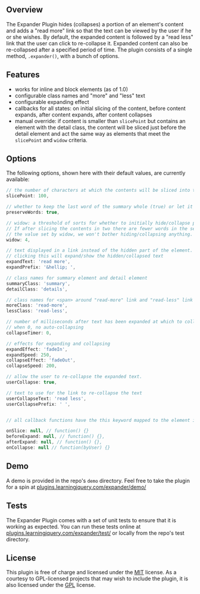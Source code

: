 ## Overview

The Expander Plugin hides (collapses) a portion of an element's content and adds a "read more" link so that the text can be viewed by the user if he or she wishes. By default, the expanded content is followed by a "read less" link that the user can click to re-collapse it. Expanded content can also be re-collapsed after a specified period of time. The plugin consists of a single method, `.expander()`, with a bunch of options.

## Features

* works for inline and block elements (as of 1.0)
* configurable class names and "more" and "less" text
* configurable expanding effect
* callbacks for all states: on initial slicing of the content, before content expands, after content expands, after content collapses
* manual override: if content is smaller than `slicePoint` but contains an element with the detail class, the content will be sliced just before the detail element and act the same way as elements that meet the `slicePoint` and `widow` criteria.


## Options

The following options, shown here with their default values, are currently available:

```javascript
// the number of characters at which the contents will be sliced into two parts.
slicePoint: 100,

// whether to keep the last word of the summary whole (true) or let it slice in the middle of a word (false)
preserveWords: true,

// widow: a threshold of sorts for whether to initially hide/collapse part of the element's contents.
// If after slicing the contents in two there are fewer words in the second part than
// the value set by widow, we won't bother hiding/collapsing anything.
widow: 4,

// text displayed in a link instead of the hidden part of the element.
// clicking this will expand/show the hidden/collapsed text
expandText: 'read more',
expandPrefix: '&hellip; ',

// class names for summary element and detail element
summaryClass: 'summary',
detailClass: 'details',

// class names for <span> around "read-more" link and "read-less" link
moreClass: 'read-more',
lessClass: 'read-less',

// number of milliseconds after text has been expanded at which to collapse the text again.
// when 0, no auto-collapsing
collapseTimer: 0,

// effects for expanding and collapsing
expandEffect: 'fadeIn',
expandSpeed: 250,
collapseEffect: 'fadeOut',
collapseSpeed: 200,

// allow the user to re-collapse the expanded text.
userCollapse: true,

// text to use for the link to re-collapse the text
userCollapseText: 'read less',
userCollapsePrefix: ' ',


// all callback functions have the this keyword mapped to the element in the jQuery set when .expander() is called

onSlice: null, // function() {}
beforeExpand: null, // function() {},
afterExpand: null, // function() {},
onCollapse: null // function(byUser) {}
```

## Demo

A demo is provided in the repo's `demo` directory. Feel free to take the plugin for a spin at [plugins.learningjquery.com/expander/demo/][4]

## Tests

The Expander Plugin comes with a set of unit tests to ensure that it is working as expected. You can run these tests online at [plugins.learningjquery.com/expander/test/][1] or locally from the repo's test directory.

## License

This plugin is free of charge and licensed under the [MIT][2] license. As a courtesy to GPL-licensed projects that may wish to include the plugin, it is also licensed under the [GPL][3] license.

[1]: http://plugins.learningjquery.com/expander/test/
[2]: http://www.opensource.org/licenses/mit-license.php
[3]: http://www.gnu.org/licenses/gpl.html
[4]: http://plugins.learningjquery.com/expander/demo/
